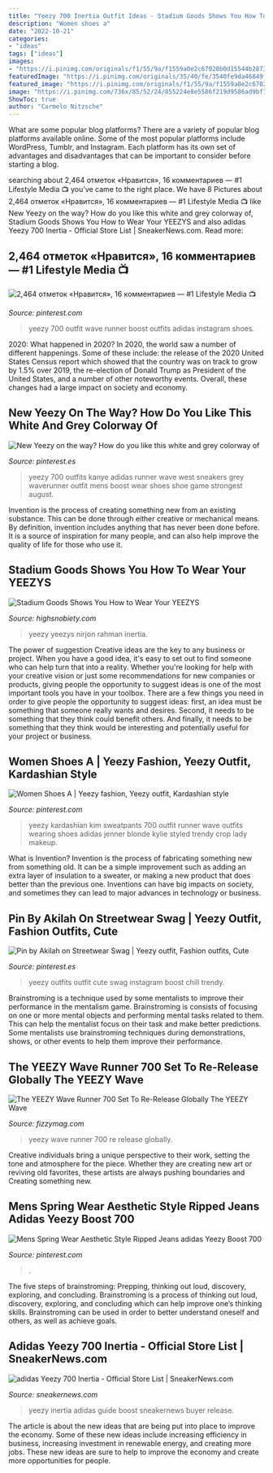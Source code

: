 ```yaml
---
title: "Yeezy 700 Inertia Outfit Ideas - Stadium Goods Shows You How To Wear Your Yeezys"
description: "Women shoes a"
date: "2022-10-21"
categories:
- "ideas"
tags: ["ideas"]
images:
- "https://i.pinimg.com/originals/f1/55/9a/f1559a0e2c67020b0d15544b28739054.jpg"
featuredImage: "https://i.pinimg.com/originals/35/40/fe/3540fe9da46849f377a2d29e61d368c9.jpg"
featured_image: "https://i.pinimg.com/originals/f1/55/9a/f1559a0e2c67020b0d15544b28739054.jpg"
image: "https://i.pinimg.com/736x/85/52/24/855224e8e5586f219d9586ad9bf1fba5.jpg"
ShowToc: true
author: "Carmelo Nitzsche"
---
```



What are some popular blog platforms?
There are a variety of popular blog platforms available online. Some of the most popular platforms include WordPress, Tumblr, and Instagram. Each platform has its own set of advantages and disadvantages that can be important to consider before starting a blog.

	

		
searching about 2,464 отметок «Нравится», 16 комментариев — #1 Lifestyle Media 📺 you've came to the right place. We have 8 Pictures about 2,464 отметок «Нравится», 16 комментариев — #1 Lifestyle Media 📺 like New Yeezy on the way? How do you like this white and grey colorway of, Stadium Goods Shows You How to Wear Your YEEZYS and also adidas Yeezy 700 Inertia - Official Store List | SneakerNews.com. Read more:
		
    
## 2,464 отметок «Нравится», 16 комментариев — #1 Lifestyle Media 📺

<img loading=lazy src="https://i.pinimg.com/originals/f1/55/9a/f1559a0e2c67020b0d15544b28739054.jpg" onerror="this.onerror=null;this.src='https://tse3.mm.bing.net/th?id=OIP.4DYbewoz5UwG7eCVWLEM8QHaJD&amp;pid=15.1';" alt="2,464 отметок «Нравится», 16 комментариев — #1 Lifestyle Media 📺">

_Source: pinterest.com_

>yeezy 700 outfit wave runner boost outfits adidas instagram shoes. 

	

2020: What happened in 2020?
In 2020, the world saw a number of different happenings. Some of these include: the release of the 2020 United States Census report which showed that the country was on track to grow by 1.5% over 2019, the re-election of Donald Trump as President of the United States, and a number of other noteworthy events. Overall, these changes had a large impact on society and economy.

    
## New Yeezy On The Way? How Do You Like This White And Grey Colorway Of

<img loading=lazy src="https://i.pinimg.com/736x/08/38/04/0838041d129883562ad21932231d6226.jpg" onerror="this.onerror=null;this.src='https://tse1.mm.bing.net/th?id=OIP.8A38CL74z84Fdokn8vxKlgHaHa&amp;pid=15.1';" alt="New Yeezy on the way? How do you like this white and grey colorway of">

_Source: pinterest.es_

>yeezy 700 outfits kanye adidas runner wave west sneakers grey waverunner outfit mens boost wear shoes shoe game strongest august. 

	

Invention is the process of creating something new from an existing substance. This can be done through either creative or mechanical means. By definition, invention includes anything that has never been done before. It is a source of inspiration for many people, and can also help improve the quality of life for those who use it.

    
## Stadium Goods Shows You How To Wear Your YEEZYS

<img loading=lazy src="https://static.highsnobiety.com/thumbor/vxUC7sG7by5NkCEA-cqIwuZfkdY=/1600x2400/static.highsnobiety.com/wp-content/uploads/2019/05/03124123/how-to-wear-yeezys-stadium-goods-11.jpg" onerror="this.onerror=null;this.src='https://tse3.mm.bing.net/th?id=OIP.oSqYD1T7-z7xEXJ-63_njQHaLH&amp;pid=15.1';" alt="Stadium Goods Shows You How to Wear Your YEEZYS">

_Source: highsnobiety.com_

>yeezy yeezys nirjon rahman inertia. 

	

The power of suggestion
Creative ideas are the key to any business or project. When you have a good idea, it's easy to set out to find someone who can help turn that into a reality. Whether you're looking for help with your creative vision or just some recommendations for new companies or products, giving people the opportunity to suggest ideas is one of the most important tools you have in your toolbox.
There are a few things you need in order to give people the opportunity to suggest ideas: first, an idea must be something that someone really wants and desires. Second, it needs to be something that they think could benefit others. And finally, it needs to be something that they think would be interesting and potentially useful for your project or business.

    
## Women Shoes A | Yeezy Fashion, Yeezy Outfit, Kardashian Style

<img loading=lazy src="https://i.pinimg.com/736x/85/52/24/855224e8e5586f219d9586ad9bf1fba5.jpg" onerror="this.onerror=null;this.src='https://tse2.mm.bing.net/th?id=OIP.bUwLSW7qGEl_2WXnIZZd1AHaLH&amp;pid=15.1';" alt="Women Shoes A | Yeezy fashion, Yeezy outfit, Kardashian style">

_Source: pinterest.com_

>yeezy kardashian kim sweatpants 700 outfit runner wave outfits wearing shoes adidas jenner blonde kylie styled trendy crop lady makeup. 

	

What is Invention?
Invention is the process of fabricating something new from something old. It can be a simple improvement such as adding an extra layer of insulation to a sweater, or making a new product that does better than the previous one. Inventions can have big impacts on society, and sometimes they can lead to major advances in technology or business.

    
## Pin By Akilah On Streetwear Swag | Yeezy Outfit, Fashion Outfits, Cute

<img loading=lazy src="https://i.pinimg.com/originals/35/40/fe/3540fe9da46849f377a2d29e61d368c9.jpg" onerror="this.onerror=null;this.src='https://tse4.mm.bing.net/th?id=OIP.mV9gnWHoWRkNsNB_tQIcJgHaJQ&amp;pid=15.1';" alt="Pin by Akilah on Streetwear Swag | Yeezy outfit, Fashion outfits, Cute">

_Source: pinterest.es_

>yeezy outfits outfit cute swag instagram boost chill trendy. 

	

Brainstroming is a technique used by some mentalists to improve their performance in the mentalism game. Brainstroming is consists of focusing on one or more mental objects and performing mental tasks related to them. This can help the mentalist focus on their task and make better predictions. Some mentalists use brainstroming techniques during demonstrations, shows, or other events to help them improve their performance.

    
## The YEEZY Wave Runner 700 Set To Re-Release Globally The YEEZY Wave

<img loading=lazy src="https://fizzymag.com/uploads/article/top_photo/1d22f8a5-9fe8-4bdd-9559-1c1f1153e9f0/yeezy-wave-runner-700-top-image.jpg" onerror="this.onerror=null;this.src='https://tse1.mm.bing.net/th?id=OIP.u2di3VctbvbQtT_Ex4xr1wHaE8&amp;pid=15.1';" alt="The YEEZY Wave Runner 700 Set To Re-Release Globally The YEEZY Wave">

_Source: fizzymag.com_

>yeezy wave runner 700 re release globally. 

	

Creative individuals bring a unique perspective to their work, setting the tone and atmosphere for the piece. Whether they are creating new art or reviving old favorites, these artists are always pushing boundaries and Creating something new.

    
## Mens Spring Wear Aesthetic Style Ripped Jeans Adidas Yeezy Boost 700

<img loading=lazy src="https://i.pinimg.com/originals/64/c3/de/64c3de7c5b452a1c82d226ae671d875e.jpg" onerror="this.onerror=null;this.src='https://tse3.mm.bing.net/th?id=OIP.NYkFwmMzUcgoxTu9SGHyuAHaJ3&amp;pid=15.1';" alt="Mens Spring Wear Aesthetic Style Ripped Jeans adidas Yeezy Boost 700">

_Source: pinterest.com_

>. 

	

The five steps of brainstroming: Prepping, thinking out loud, discovery, exploring, and concluding.
Brainstroming is a process of thinking out loud, discovery, exploring, and concluding which can help improve one’s thinking skills. Brainstroming can be used in order to better understand oneself and others, as well as achieve goals.

    
## Adidas Yeezy 700 Inertia - Official Store List | SneakerNews.com

<img loading=lazy src="https://sneakernews.com/wp-content/uploads/2019/03/adidas-yeezy-boost-700-inertia-eg7597-buyers-guide-3.jpg" onerror="this.onerror=null;this.src='https://tse3.mm.bing.net/th?id=OIP.L8pPODoVX95JgAedaOuehwHaHa&amp;pid=15.1';" alt="adidas Yeezy 700 Inertia - Official Store List | SneakerNews.com">

_Source: sneakernews.com_

>yeezy inertia adidas guide boost sneakernews buyer release. 

	

The article is about the new ideas that are being put into place to improve the economy. Some of these new ideas include increasing efficiency in business, increasing investment in renewable energy, and creating more jobs. These new ideas are sure to help to improve the economy and create more opportunities for people.


